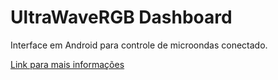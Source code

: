 # UltraWaveRGB Dashboard

Interface em Android para controle de microondas conectado.

[Link para mais informações](https://www.hackster.io/acrs/ultrawavergb-e2e052)
